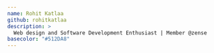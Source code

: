 ```yaml
---
name: Rohit Katlaa
github: rohitkatlaa
description: >
  Web design and Software Development Enthusiast | Member @zense
basecolor: "#512DA8"
---
```

